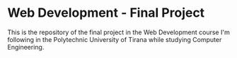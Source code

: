 # Web Development - Final Project

This is the repository of the final project in the Web Development course I'm following in the Polytechnic University of Tirana while studying Computer Engineering.
